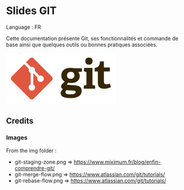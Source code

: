 # Slides GIT

Language : FR

Cette documentation présente Git, ses fonctionnalités et commande de base ainsi que quelques outils ou bonnes pratiques associées.

![](img/logo-git.png?raw=true)

## Credits

### Images
From the img folder :
- git-staging-zone.png => https://www.miximum.fr/blog/enfin-comprendre-git/
- git-merge-flow.png => https://www.atlassian.com/git/tutorials/
- git-rebase-flow.png => https://www.atlassian.com/git/tutorials/